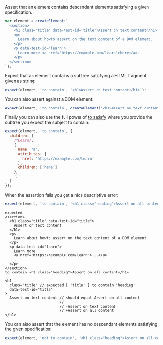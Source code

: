 Assert that an element contains descendant elements satisfying a given specification.

```js
var element = createElement(`
  <section>
    <h1 class='title' data-test-id='title'>Assert on text content</h1>
    <p>
      Learn about howto assert on the text content of a DOM element.
    </p>
    <p data-test-id='learn'>
      Learn more <a href='https://example.com/learn'>here</a>.
    </p>
  </section>
`);
```

Expect that an element contains a subtree satisfying a HTML fragment given as
string:

```js
expect(element, 'to contain', '<h1>Assert on text content</h1>');
```

You can also assert against a DOM element:

```js
expect(element, 'to contain', createElement('<h1>Assert on text content</h1>'));
```

Finally you can also use the full power of [to
satisfy](http://unexpected.js.org/assertions/any/to-satisfy/) where you provide
the subtree you expect the subject to contain:

```js
expect(element, 'to contain', {
  children: [
    /^Learn/,
    {
      name: 'a',
      attributes: {
        href: 'https://example.com/learn'
      },
      children: ['here']
    },
    '.'
  ]
});
```

When the assertion fails you get a nice descriptive error:

```js
expect(element, 'to contain', '<h1 class="heading">Assert on all content</h1>');
```

```output
expected
<section>
  <h1 class="title" data-test-id="title">
    Assert on text content
  </h1>
  <p>
    Learn about howto assert on the text content of a DOM element.
  </p>
  <p data-test-id="learn">
    Learn more
    <a href="https://example.com/learn">...</a>
    .
  </p>
</section>
to contain <h1 class="heading">Assert on all content</h1>

<h1
  class="title" // expected [ 'title' ] to contain 'heading'
  data-test-id="title"
>
  Assert on text content // should equal Assert on all content
                         //
                         // -Assert on text content
                         // +Assert on all content
</h1>
```

You can also assert that the element has no descendant elements satisfying the
given specification:

```js
expect(element, 'not to contain', '<h1 class="heading">Assert on all content</h1>');
```
